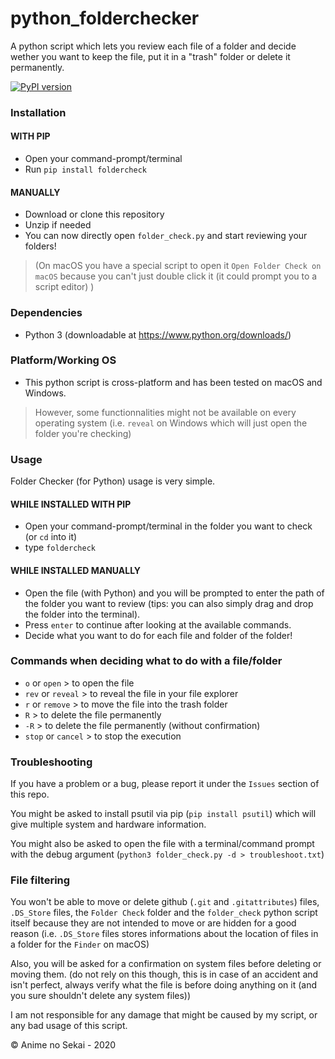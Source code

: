 # python_folderchecker
 A python script which lets you review each file of a folder and decide wether you want to keep the file, put it in a "trash" folder or delete it permanently.
 
 [![PyPI version](https://badge.fury.io/py/foldercheck.svg)](https://badge.fury.io/py/foldercheck)
 
 ### Installation
 
 #### WITH PIP
 - Open your command-prompt/terminal
 - Run `pip install foldercheck`
 
 #### MANUALLY
 - Download or clone this repository
 - Unzip if needed
 - You can now directly open `folder_check.py` and start reviewing your folders!
 
> (On macOS you have a special script to open it `Open Folder Check on macOS` because you can't just double click it (it could prompt you to a script editor) )
 
 ### Dependencies
 - Python 3 (downloadable at https://www.python.org/downloads/)
 
 ### Platform/Working OS
 - This python script is cross-platform and has been tested on macOS and Windows.
 
 > However, some functionnalities might not be available on every operating system (i.e. `reveal` on Windows which will just open the folder you're checking)
 
 ### Usage
 Folder Checker (for Python) usage is very simple.
 
#### WHILE INSTALLED WITH PIP
- Open your command-prompt/terminal in the folder you want to check (or `cd` into it)
- type `foldercheck`

#### WHILE INSTALLED MANUALLY
 - Open the file (with Python) and you will be prompted to enter the path of the folder you want to review (tips: you can also simply drag and drop the folder into the terminal).
 - Press `enter` to continue after looking at the available commands.
 - Decide what you want to do for each file and folder of the folder!
 
 
 ### Commands when deciding what to do with a file/folder
- `o` or `open`       >    to open the file
- `rev` or `reveal`    >    to reveal the file in your file explorer
- `r` or `remove`     >    to move the file into the trash folder
- `R`                 >    to delete the file permanently
- `-R`                >    to delete the file permanently (without confirmation)
- `stop` or `cancel`   >    to stop the execution


### Troubleshooting
If you have a problem or a bug, please report it under the `Issues` section of this repo.

You might be asked to install psutil via pip (`pip install psutil`) which will give multiple system and hardware information.

You might also be asked to open the file with a terminal/command prompt with the debug argument (`python3 folder_check.py -d > troubleshoot.txt`)

### File filtering
You won't be able to move or delete github (`.git` and `.gitattributes`) files, `.DS_Store` files, the `Folder Check` folder and the `folder_check` python script itself because they are not intended to move or are hidden for a good reason (i.e. `.DS_Store` files stores informations about the location of files in a folder for the `Finder` on macOS)

Also, you will be asked for a confirmation on system files before deleting or moving them. (do not rely on this though, this is in case of an accident and isn't perfect, always verify what the file is before doing anything on it (and you sure shouldn't delete any system files))

I am not responsible for any damage that might be caused by my script, or any bad usage of this script.



© Anime no Sekai - 2020
